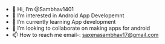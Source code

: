 - 👋 Hi, I’m @Sambhav1401
- 👀 I’m interested in Android App Developemnt
- 🌱 I’m currently learning App development
- 💞️ I’m looking to collaborate on making apps for android
- 📫 How to reach me email-: saxenasambhav17@gmail.com

<!---
Sambhav1401/Sambhav1401 is a ✨ special ✨ repository because its `README.md` (this file) appears on your GitHub profile.
You can click the Preview link to take a look at your changes.
--->
